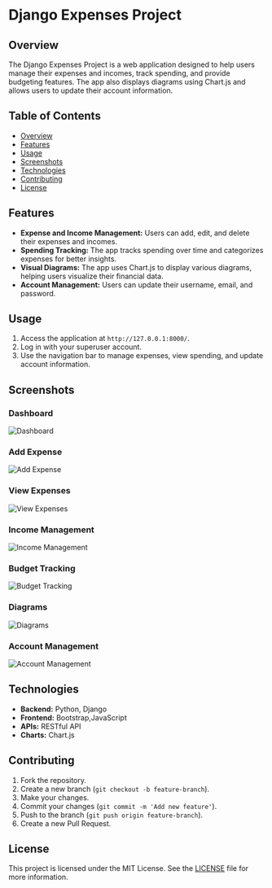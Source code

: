 # Django Expenses Project

## Overview
The Django Expenses Project is a web application designed to help users manage their expenses and incomes, track spending, and provide budgeting features. The app also displays diagrams using Chart.js and allows users to update their account information.

## Table of Contents
- [Overview](#overview)
- [Features](#features)
- [Usage](#usage)
- [Screenshots](#screenshots)
- [Technologies](#technologies)
- [Contributing](#contributing)
- [License](#license)

## Features
- **Expense and Income Management:** Users can add, edit, and delete their expenses and incomes.
- **Spending Tracking:** The app tracks spending over time and categorizes expenses for better insights.
- **Visual Diagrams:** The app uses Chart.js to display various diagrams, helping users visualize their financial data.
- **Account Management:** Users can update their username, email, and password.

## Usage
1. Access the application at `http://127.0.0.1:8000/`.
2. Log in with your superuser account.
3. Use the navigation bar to manage expenses, view spending, and update account information.

## Screenshots
### Dashboard
![Dashboard](path/to/dashboard.png)

### Add Expense
![Add Expense](path/to/add_expense.png)

### View Expenses
![View Expenses](path/to/view_expenses.png)

### Income Management
![Income Management](path/to/income_management.png)

### Budget Tracking
![Budget Tracking](path/to/budget_tracking.png)

### Diagrams
![Diagrams](path/to/diagrams.png)

### Account Management
![Account Management](path/to/account_management.png)

## Technologies
- **Backend:** Python, Django
- **Frontend:** Bootstrap,JavaScript
- **APIs:** RESTful API
- **Charts:** Chart.js

## Contributing
1. Fork the repository.
2. Create a new branch (`git checkout -b feature-branch`).
3. Make your changes.
4. Commit your changes (`git commit -m 'Add new feature'`).
5. Push to the branch (`git push origin feature-branch`).
6. Create a new Pull Request.

## License
This project is licensed under the MIT License. See the [LICENSE](LICENSE) file for more information.
